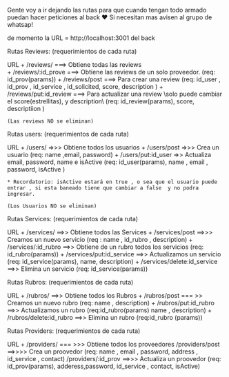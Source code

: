 Gente voy a ir dejando las rutas para que cuando tengan todo armado puedan hacer peticiones al back ♥ 
Si necesitan mas avisen al grupo de whatsap!

de momento la URL = http://localhost:3001 del back 

                                                    
Rutas Reviews:                                             (requerimientos de cada ruta)

URL + /reviews/      ===> Obtiene todas las reviews    
    + /reviews/:id_prove    ===> Obtiene las reviews de un solo proveedor.  (req: id_prov(params))
    + /reviews/post     ===> Para crear una review     (req: id_user , id_prov , id_service , id_solicited, score, description )
    + /reviews/put:id_review     ===> Para actualizar una review \\solo puede cambiar el score(estrellitas), y description\\ (req: id_review(params), score, descriptiion )
     
    (Las reviews NO se eliminan)


Rutas users:                                             (requerimientos de cada ruta)

URL + /users/        =>>> Obtiene todos los usuarios 
    + /users/post          =>>> Crea un usuario (req: name ,email, password)
    + /users/put:id_user        =>> Actualiza email, password, name e isActive (req: id_user(params), name , email , password, isActive ) 

    * Recordatorio: isActive estará en true , o sea que el usuario puede entrar , si esta baneado tiene que cambiar a false  y no podra ingresar.

    (Los Usuarios NO se eliminan)



Rutas Services:                                             (requerimientos de cada ruta)

URL + /services/    ==>> Obtiene todos las Services 
    + /services/post    ==>>> Creamos un nuevo servicio (req : name , id_rubro , description)
    + /services/:id_rubro   ==>>  Obtiene de un rubro todos los servicios (req: id_rubro(params))
    + /services/put:id_service   ==>>  Actualizamos un servicio (req: id_service(params), name, description)
    + /services/delete:id_service    ==>> Elimina un servicio (req: id_service(params))



Rutas Rubros:                                (requerimientos de cada ruta)

URL + /rubros/   ==>> Obtiene todos los Rubros
    + /rubros/post   === >> Creamos un nuevo rubro  (req: name , description)
    + /rubros/put:id_rubro  ==>> Actualizamos un rubro  (req:id_rubro(params) name , description)
    + /rubros/delete:id_rubro    ==>> Elimina un rubro (req:id_rubro (params))


Rutas Providers:                              (requerimientos de cada ruta)

URL + /providers/ === >>> Obtiene todos los proveedores
     /providers/post ==>>>> Crea un proovedor (req: name , email , password, address , id_service , contact)
     /providers/:id_prov ==>>> Actualiza un proovedor (req: id_prov(params), adderess,password, id_service , contact, isActive)